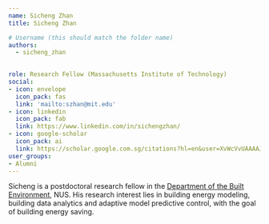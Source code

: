 ```yaml
---
name: Sicheng Zhan
title: Sicheng Zhan

# Username (this should match the folder name)
authors:
  - sicheng_zhan
  

role: Research Fellow (Massachusetts Institute of Technology)
social:
- icon: envelope
  icon_pack: fas
  link: 'mailto:szhan@mit.edu'
- icon: linkedin
  icon_pack: fab
  link: https://www.linkedin.com/in/sichengzhan/
- icon: google-scholar
  icon_pack: ai
  link: https://scholar.google.com.sg/citations?hl=en&user=XvWcVvUAAAAJ
user_groups:
- Alumni
---
```


Sicheng is a postdoctoral research fellow in the [Department of the Built Environment](https://cde.nus.edu.sg/dbe/), NUS. His research interest lies in building energy modeling, building data analytics and adaptive model predictive control, with the goal of building energy saving. 


